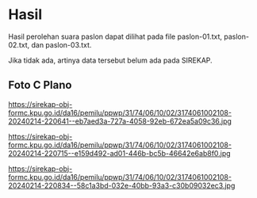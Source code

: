 # Hasil

Hasil perolehan suara paslon dapat dilihat pada file paslon-01.txt, paslon-02.txt, dan paslon-03.txt.

Jika tidak ada, artinya data tersebut belum ada pada SIREKAP.

## Foto C Plano

https://sirekap-obj-formc.kpu.go.id/da16/pemilu/ppwp/31/74/06/10/02/3174061002108-20240214-220641--eb7aed3a-727a-4058-92eb-672ea5a09c36.jpg

https://sirekap-obj-formc.kpu.go.id/da16/pemilu/ppwp/31/74/06/10/02/3174061002108-20240214-220715--e159d492-ad01-446b-bc5b-46642e6ab8f0.jpg

https://sirekap-obj-formc.kpu.go.id/da16/pemilu/ppwp/31/74/06/10/02/3174061002108-20240214-220834--58c1a3bd-032e-40bb-93a3-c30b09032ec3.jpg
